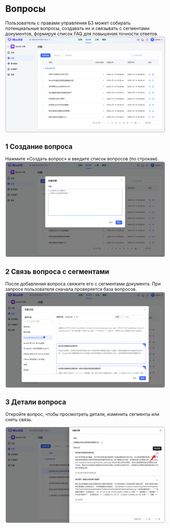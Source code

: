 # Вопросы

Пользователь с правами управления БЗ может собирать потенциальные вопросы, создавать их и связывать с сегментами документов, формируя список FAQ для повышения точности ответов.
![问题列表](../../img/dataset/problem_list.png)

## 1 Создание вопроса

Нажмите «Создать вопрос» и введите список вопросов (по строкам).
![创建问题](../../img/dataset/create_problem.png)

## 2 Связь вопроса с сегментами

После добавления вопроса свяжите его с сегментами документа. При запросе пользователя сначала проверяется база вопросов.
![问题关联分段](../../img/dataset/problem_segmentation.png)

## 3 Детали вопроса

Откройте вопрос, чтобы просмотреть детали, изменить сегменты или снять связь.

![问题详情](../../img/dataset/problem_detail.png)